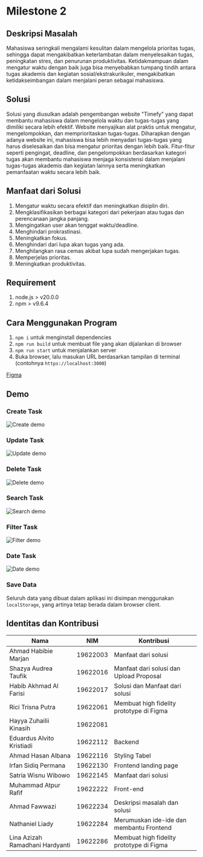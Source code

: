 # Milestone 2

## Deskripsi Masalah

Mahasiswa seringkali mengalami kesulitan dalam mengelola prioritas tugas, sehingga dapat mengakibatkan keterlambatan dalam menyelesaikan tugas, peningkatan stres, dan penurunan produktivitas. Ketidakmampuan dalam mengatur waktu dengan baik juga bisa menyebabkan tumpang tindih antara tugas akademis dan kegiatan sosial/ekstrakurikuler, mengakibatkan ketidakseimbangan dalam menjalani peran sebagai mahasiswa.

## Solusi
Solusi yang diusulkan adalah pengembangan website "Timefy" yang dapat membantu mahasiswa dalam mengelola waktu dan tugas-tugas yang dimiliki secara lebih efektif. Website menyajikan alat praktis untuk mengatur, mengelompokkan, dan memprioritaskan tugas-tugas. Diharapkan dengan adanya website ini, mahasiswa bisa lebih menyadari tugas-tugas yang harus diselesaikan dan bisa mengatur prioritas dengan lebih baik. Fitur-fitur seperti pengingat, deadline, dan pengelompokkan berdasarkan kategori tugas akan membantu mahasiswa menjaga konsistensi dalam menjalani tugas-tugas akademis dan kegiatan lainnya serta meningkatkan pemanfaatan waktu secara lebih baik.

## Manfaat dari Solusi
1. Mengatur waktu secara efektif dan meningkatkan disiplin diri.
2. Mengklasifikasikan berbagai kategori dari pekerjaan atau tugas dan perencanaan jangka panjang.
3. Mengingatkan user akan tenggat waktu/deadline.
4. Menghindari prokrastinasi.
5. Meningkatkan fokus.
6. Menghindari dari lupa akan tugas yang ada.
7. Menghilangkan rasa cemas akibat lupa sudah mengerjakan tugas.
8. Memperjelas prioritas.
9. Meningkatkan produktivitas.

## Requirement
1. node.js > v20.0.0
1. npm > v9.6.4

## Cara Menggunakan Program
1. `npm i` untuk menginstall dependencies
1. `npm run build` untuk membuat file yang akan dijalankan di browser
1. `npm run start` untuk menjalankan server
1. Buka browser, lalu masukan URL berdasarkan tampilan di terminal (contohnya `https://localhost:3000`)  

[Figma](https://www.figma.com/file/jmmAqgzUTG5NmKzX7ZpkW8/Milestone-Kelompok-12?type=design&node-id=0-1&mode=design&t=e4K8Hk5dBHg4tCyX-0)

## Demo

### Create Task
![Create demo](demo/create.gif)

### Update Task
![Update demo](demo/update.gif)

### Delete Task
![Delete demo](demo/delete.gif)

### Search Task
![Search demo](demo/search.gif)

### Filter Task
![Filter demo](demo/filter.gif)

### Date Task
![Date demo](demo/date.gif)

### Save Data
Seluruh data yang dibuat dalam aplikasi ini disimpan menggunakan `localStorage`, yang artinya tetap berada dalam browser client.

## Identitas dan Kontribusi

| Nama | NIM | Kontribusi |
| --- | --- | --- |
| Ahmad Habibie Marjan 			    | 19622003 |    Manfaat dari solusi    |
| Shazya Audrea Taufik 			    | 19622016 |    Manfaat dari solusi dan Upload Proposal    |
| Habib Akhmad Al Farisi 		    | 19622017 |    Solusi dan Manfaat dari solusi    |
| Rici Trisna Putra 			    | 19622061 |    Membuat high fidelity prototype di Figma    |
| Hayya Zuhailii Kinasih 		    | 19622081 |        |
| Eduardus Alvito Kristiadi 	    | 19622112 | Backend |
| Ahmad Hasan Albana 			    | 19622116 |    Styling Tabel    |
| Irfan Sidiq Permana 			    | 19622130 |    Frontend landing page    |
| Satria Wisnu Wibowo 			    | 19622145 |    Manfaat dari solusi    |
| Muhammad Atpur Rafif 			    | 19622222 | Front-end |
| Ahmad Fawwazi 				    | 19622234 |     Deskripsi masalah dan solusi   |
| Nathaniel Liady 				    | 19622284 |   Merumuskan ide-ide dan membantu Frontend   |
| Lina Azizah Ramadhani Hardyanti 	| 19622286 |    Membuat high fidelity prototype di Figma    |

